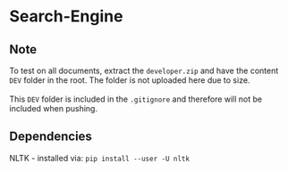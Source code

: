 # Search-Engine

## Note
To test on all documents, extract the `developer.zip` and have the content `DEV` folder in the root. The folder is not uploaded here due to size.
<br></br>
This `DEV` folder is included in the `.gitignore` and therefore will not be included when pushing.

## Dependencies
NLTK - installed via: ```pip install --user -U nltk```
